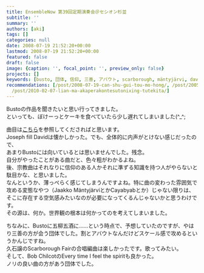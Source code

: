 ```yaml
---
title: EnsembleNow 第39回定期演奏会＠セシオン杉並
subtitle: ''
summary: ''
authors: [aki]
tags: []
categories: null
date: 2008-07-19 21:52:20+00:00
lastmod: 2008-07-19 21:52:20+00:00
featured: false
draft: false
image: {caption: '', focal_point: '', preview_only: false}
projects: []
keywords: [busto, 団体, 信仰, 三善, アバウト, scarborough, mäntyjärvi, david, cayabyab, 宗教]
recommendations: [/post/2008-07-19-can-shu-gui-tou-mo-hong/, /post/2005-07-17-urayamasika/,
  /post/2010-02-07-lian-ma-akaperakontesutonixing-tutekita/]
---
```

Bustoの作品を聞きたいと思い行ってきました。  
といっても、ぼけーっとケーキを食べていたら少し遅れてしまいました(^\_^;  
  
曲目は[こちら](http://hwbb.gyao.ne.jp/htakamat-pk/now/nowmain.html#B)を参照してくださればと思います。  
Joseph fill Davidは懐かしかった。でも、全体的に内声がとけない感じだったので、  
あまりBustoには向いているとは思いませんでした。残念。  
自分がやったことがある曲だと、色々粗がわかるよね。  
後、宗教曲はそれなりに信仰のある人かそれに準ずる知識を持つ人がやらないと駄目かな、と思いました。  
なんというか、薄っぺらく感じてしまうんですよね。特に曲の変わった雰囲気で攻める変態なやつ（Jaakko MäntyjärviとかCayabyabとか）じゃない限りは、そこに存在する空気感みたいなのが必要になってくるんじゃないかと思うわけです。  
その源は、何か。世界観の根本は何かってのを考えてしまいました。  
  
ちなみに、Bustoに五柳五酒に……という時点で、予想していたのですが、やはり三善の方が会う団体でした。割とアバウトなんだけどスケール感で攻めるというかんじですね。  
久石譲のScarborough Fairの合唱編曲は楽しかったです。歌ってみたい。  
そして、Bob ChilcotのEvery time I feel the spiritも良かった。  
ノリの良い曲の方があう団体でした。



